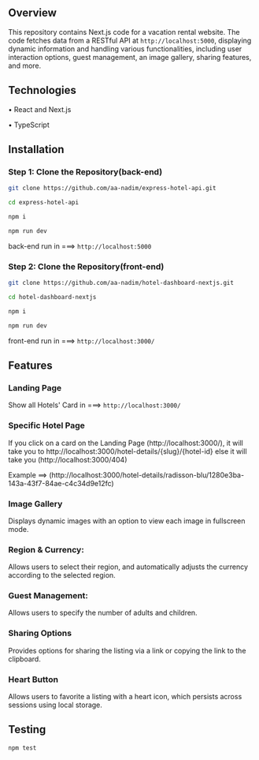 ## Overview

This repository contains Next.js code for a vacation rental website. The code fetches data from a RESTful API at `http://localhost:5000`, displaying dynamic information and handling various functionalities, including user interaction options, guest management, an image gallery, sharing features, and more.

## Technologies

• React and Next.js

• TypeScript


## Installation

### Step 1: Clone the Repository(back-end)

```bash
git clone https://github.com/aa-nadim/express-hotel-api.git

cd express-hotel-api

npm i

npm run dev
```

back-end run in ===> `http://localhost:5000`

### Step 2: Clone the Repository(front-end)

```bash
git clone https://github.com/aa-nadim/hotel-dashboard-nextjs.git

cd hotel-dashboard-nextjs

npm i

npm run dev
```

front-end run in ===> `http://localhost:3000/`


## Features

### Landing Page 

Show all Hotels' Card in ===>  `http://localhost:3000/`

### Specific Hotel Page

If you click on a card on the Landing Page (http://localhost:3000/), it will take you to http://localhost:3000/hotel-details/{slug}/{hotel-id} else it will take you (http://localhost:3000/404)

Example ==> (http://localhost:3000/hotel-details/radisson-blu/1280e3ba-143a-43f7-84ae-c4c34d9e12fc)

### Image Gallery

Displays dynamic images with an option to view each image in fullscreen mode.

### Region & Currency: 

Allows users to select their region, and automatically adjusts the currency according to the selected region.

### Guest Management: 

Allows users to specify the number of adults and children.

### Sharing Options 

Provides options for sharing the listing via a link or copying the link to the clipboard.

### Heart Button 

Allows users to favorite a listing with a heart icon, which persists across sessions using local storage.

## Testing
```bash
npm test
```
